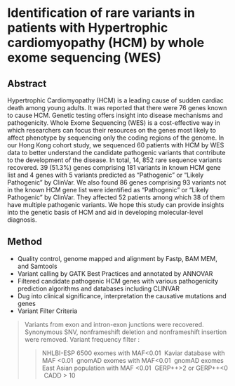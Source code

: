# Identification of rare variants in patients with Hypertrophic cardiomyopathy (HCM) by  whole exome sequencing (WES)

## Abstract

Hypertrophic Cardiomyopathy (HCM) is a leading cause of sudden cardiac death among young adults. It was reported that there were 76 genes known to cause HCM. Genetic testing offers insight into disease mechanisms and pathogenicity. Whole Exome Sequencing (WES) is a cost-effective way in which researchers can focus their resources on the genes most likely to affect phenotype by sequencing only the coding regions of the genome. In our Hong Kong cohort study, we sequenced 60 patients with HCM by WES data to better understand the candidate pathogenic variants that contribute to the development of the disease. In total, 14, 852 rare sequence variants recovered. 39 (51.3%) genes comprising 181 variants in known HCM gene list and 4 genes with 5 variants predicted as “Pathogenic” or “Likely Pathogenic” by ClinVar. We also found 86 genes comprising 93 variants not in the known HCM gene list were identified as “Pathogenic” or “Likely Pathogenic” by ClinVar. They affected 52 patients among which 38 of them have multiple pathogenic variants.​ We hope this study can provide insights into the genetic basis of HCM and aid in developing molecular-level diagnosis.

## Method

- Quality control, genome mapped and alignment by Fastp, BAM MEM, and Samtools
- Variant calling by GATK Best Practices and annotated by ANNOVAR
- Filtered candidate pathogenic HCM genes with various pathogenicity prediction algorithms and databases including CLINVAR
- Dug into clinical significance, interpretation the causative mutations and genes
- Variant Filter Criteria
> Variants from exon and intron-exon junctions were recovered.
> Synonymous SNV, nonframeshift deletion and nonframeshift insertion were removed.
> Variant frequency filter :​
>> NHLBI-ESP 6500 exomes with MAF<0.01 ​
>> Kaviar database with MAF <0.01 ​
>> gnomAD exomes with MAF<0.01 ​
>> gnomAD exomes East Asian population with MAF <0.01 ​
>> GERP++>2 or GERP++<0 ​
>> CADD > 10​

## 
